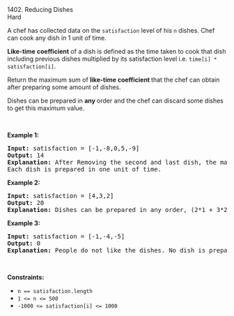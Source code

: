 <div class="flex h-full items-center"><a class="mr-2 text-label-1 dark:text-dark-label-1 hover:text-label-1 dark:hover:text-dark-label-1 text-lg font-medium" hrehttps://leetcode.com/problems/reducing-dishes/description/">1402. Reducing Dishes</a><div class="inline-flex min-h-[20px] items-center space-x-2 align-top mt-1"><div class="inline-flex items-center space-x-2"></div></div></div>

<div class="text-pink dark:text-dark-pink inline-block text-sm font-medium capitalize leading-[22px]">Hard</div>


<div class="px-5 pt-4"><div class="flex"></div><div class="xFUwe" data-track-load="description_content"><p>A chef has collected data on the <code>satisfaction</code> level of his <code>n</code> dishes. Chef can cook any dish in 1 unit of time.</p>

<p><strong>Like-time coefficient</strong> of a dish is defined as the time taken to cook that dish including previous dishes multiplied by its satisfaction level i.e. <code>time[i] * satisfaction[i]</code>.</p>

<p>Return the maximum sum of <strong>like-time coefficient </strong>that the chef can obtain after preparing some amount of dishes.</p>

<p>Dishes can be prepared in <strong>any </strong>order and the chef can discard some dishes to get this maximum value.</p>

<p>&nbsp;</p>
<p><strong class="example">Example 1:</strong></p>

<pre><strong>Input:</strong> satisfaction = [-1,-8,0,5,-9]
<strong>Output:</strong> 14
<strong>Explanation:</strong> After Removing the second and last dish, the maximum total <strong>like-time coefficient</strong> will be equal to (-1*1 + 0*2 + 5*3 = 14).
Each dish is prepared in one unit of time.</pre>

<p><strong class="example">Example 2:</strong></p>

<pre><strong>Input:</strong> satisfaction = [4,3,2]
<strong>Output:</strong> 20
<strong>Explanation:</strong> Dishes can be prepared in any order, (2*1 + 3*2 + 4*3 = 20)
</pre>

<p><strong class="example">Example 3:</strong></p>

<pre><strong>Input:</strong> satisfaction = [-1,-4,-5]
<strong>Output:</strong> 0
<strong>Explanation:</strong> People do not like the dishes. No dish is prepared.
</pre>

<p>&nbsp;</p>
<p><strong>Constraints:</strong></p>

<ul>
	<li><code>n == satisfaction.length</code></li>
	<li><code>1 &lt;= n &lt;= 500</code></li>
	<li><code>-1000 &lt;= satisfaction[i] &lt;= 1000</code></li>
</ul>
</div></div>